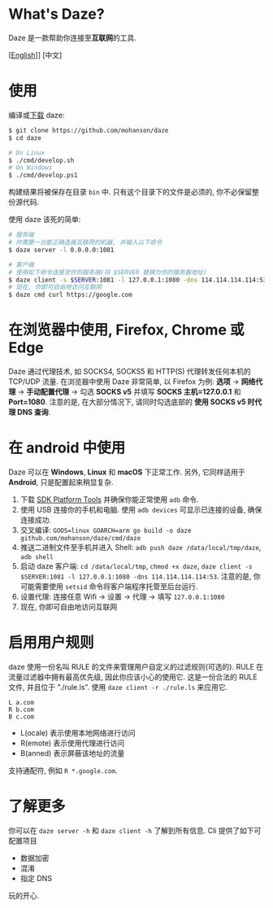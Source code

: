 # What's Daze?

Daze 是一款帮助你连接至**互联网**的工具.

\[[English](./README.md)]\] \[中文\]

# 使用

编译或[下载](https://github.com/mohanson/daze/releases) daze:

```sh
$ git clone https://github.com/mohanson/daze
$ cd daze

# On Linux
$ ./cmd/develop.sh
# On Windows
$ ./cmd/develop.ps1
```

构建结果将被保存在目录 `bin` 中. 只有这个目录下的文件是必须的, 你不必保留整份源代码.

使用 daze 该死的简单:

```sh
# 服务端
# 你需要一台能正确连接互联网的机器, 并输入以下命令
$ daze server -l 0.0.0.0:1081

# 客户端
# 使用如下命令连接至你的服务端(将 $SERVER 替换为你的服务器地址)
$ daze client -s $SERVER:1081 -l 127.0.0.1:1080 -dns 114.114.114.114:53
# 现在, 你即可自由地访问互联网
$ daze cmd curl https://google.com
```

# 在浏览器中使用, Firefox, Chrome 或 Edge

Daze 通过代理技术, 如 SOCKS4, SOCKS5 和 HTTP(S) 代理转发任何本机的 TCP/UDP 流量. 在浏览器中使用 Daze 非常简单, 以 Firefox 为例: **选项** -> **网络代理** -> **手动配置代理** -> 勾选 **SOCKS v5** 并填写 **SOCKS 主机=127.0.0.1** 和 **Port=1080**. 注意的是, 在大部分情况下, 请同时勾选底部的 **使用 SOCKS v5 时代理 DNS 查询**.

# 在 android 中使用

Daze 可以在 **Windows**, **Linux** 和 **macOS** 下正常工作. 另外, 它同样适用于 **Android**, 只是配置起来稍显复杂.

1. 下载 [SDK Platform Tools](https://developer.android.com/studio/releases/platform-tools) 并确保你能正常使用 `adb` 命令.
2. 使用 USB 连接你的手机和电脑. 使用 `adb devices` 可显示已连接的设备, 确保连接成功.
2. 交叉编译: `GOOS=linux GOARCH=arm go build -o daze github.com/mohanson/daze/cmd/daze`
4. 推送二进制文件至手机并进入 Shell: `adb push daze /data/local/tmp/daze`, `adb shell`
5. 启动 daze 客户端: `cd /data/local/tmp`, `chmod +x daze`, `daze client -s $SERVER:1081 -l 127.0.0.1:1080 -dns 114.114.114.114:53`. 注意的是, 你可能需要使用 `setsid` 命令将客户端程序托管至后台运行.
6. 设置代理: 连接任意 Wifi -> 设置 -> 代理 -> 填写 `127.0.0.1:1080`
7. 现在, 你即可自由地访问互联网

# 启用用户规则

daze 使用一份名叫 RULE 的文件来管理用户自定义的过滤规则(可选的). RULE 在流量过滤器中拥有最高优先级, 因此你应该小心的使用它. 这是一份合法的 RULE 文件, 并且位于 "./rule.ls". 使用 `daze client -r ./rule.ls` 来应用它.

```
L a.com
R b.com
B c.com
```

- L(ocale) 表示使用本地网络进行访问
- R(emote) 表示使用代理进行访问
- B(anned) 表示屏蔽该地址的流量

支持通配符, 例如 `R *.google.com`.

# 了解更多

你可以在 `daze server -h` 和 `daze client -h` 了解到所有信息. Cli 提供了如下可配置项目

- 数据加密
- 混淆
- 指定 DNS

玩的开心.
